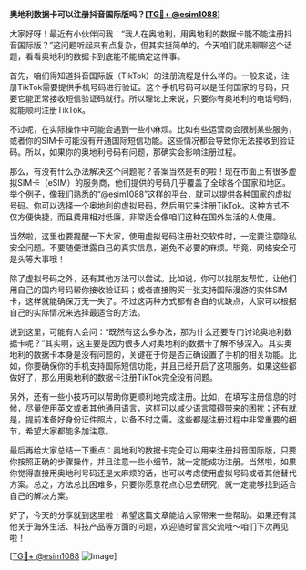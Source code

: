 **奥地利数据卡可以注册抖音国际版吗？[[TG💪+ @esim1088](https://t.me/s/esim1088)]**

大家好呀！最近有小伙伴问我：“我人在奥地利，用奥地利的数据卡能不能注册抖音国际版？”这问题听起来有点复杂，但其实挺简单的。今天咱们就来聊聊这个话题，看看奥地利的数据卡到底能不能搞定这件事。

首先，咱们得知道抖音国际版（TikTok）的注册流程是什么样的。一般来说，注册TikTok需要提供手机号码进行验证。这个手机号码可以是任何国家的号码，只要它能正常接收短信验证码就行。所以理论上来说，只要你有奥地利的电话号码，就能顺利注册TikTok。

不过呢，在实际操作中可能会遇到一些小麻烦。比如有些运营商会限制某些服务，或者你的SIM卡可能没有开通国际短信功能。这些情况都会导致你无法接收到验证码。所以，如果你的奥地利号码有问题，那确实会影响注册过程。

那么，有没有什么办法解决这个问题呢？答案当然是有的啦！现在市面上有很多虚拟SIM卡（eSIM）的服务商，他们提供的号码几乎覆盖了全球各个国家和地区。举个例子，像我们熟悉的“@esim1088”这样的平台，就可以提供各种国家的虚拟号码。你可以选择一个奥地利的虚拟号码，然后用它来注册TikTok。这种方式不仅方便快捷，而且费用相对低廉，非常适合像咱们这种在国外生活的人使用。

当然啦，这里也要提醒一下大家，使用虚拟号码注册社交软件时，一定要注意隐私安全问题。不要随便泄露自己的真实信息，避免不必要的麻烦。毕竟，网络安全可是头等大事哦！

除了虚拟号码之外，还有其他方法可以尝试。比如说，你可以找朋友帮忙，让他们用自己的国内号码帮你接收验证码；或者直接购买一张支持国际漫游的实体SIM卡，这样就能确保万无一失了。不过这两种方式都有各自的优缺点，大家可以根据自己的实际情况来选择最适合的方法。

说到这里，可能有人会问：“既然有这么多办法，那为什么还要专门讨论奥地利数据卡呢？”其实啊，这主要是因为很多人对奥地利的数据卡了解不够深入。其实奥地利的数据卡本身是没有问题的，关键在于你是否正确设置了手机的相关功能。比如，你要确保你的手机支持国际短信功能，并且已经开启了这项服务。如果这些都做好了，那么用奥地利的数据卡注册TikTok完全没有问题。

另外，还有一些小技巧可以帮助你更顺利地完成注册。比如，在填写注册信息的时候，尽量使用英文或者其他通用语言，这样可以减少语言障碍带来的困扰；还有就是，提前准备好身份证件照片，以备不时之需。这些都是注册过程中非常重要的细节，希望大家都能多加注意。

最后再给大家总结一下重点：奥地利的数据卡完全可以用来注册抖音国际版，只要你按照正确的步骤操作，并且注意一些小细节，就一定能成功注册。当然啦，如果你觉得直接用奥地利号码还是太麻烦的话，也可以考虑使用虚拟号码或者其他替代方案。总之，方法总比困难多，只要你愿意花点心思去研究，就一定能够找到适合自己的解决方案。

好了，今天的分享就到这里啦！希望这篇文章能给大家带来一些帮助。如果还有其他关于海外生活、科技产品等方面的问题，欢迎随时留言交流哦～咱们下次再见啦！

[[TG💪+ @esim1088](https://t.me/s/esim1088) ![Image](https://i.postimg.cc/4NQfJmqS/Snipaste-2025-05-13-00-14-12.png)]